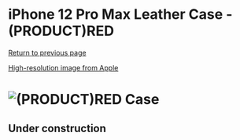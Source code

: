 # iPhone 12 Pro Max Leather Case - (PRODUCT)RED

[Return to previous page](/iphone_12)

[High-resolution image from Apple](https://store.storeimages.cdn-apple.com/8756/as-images.apple.com/is//MHKJ3?wid=4500&hei=4500&fmt=png)

# ![(PRODUCT)RED Case](/everyphone/MHKJ3.png)

## Under construction
